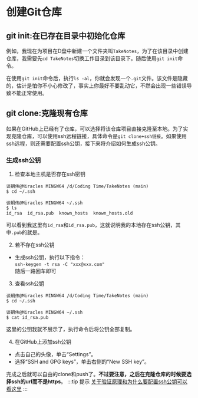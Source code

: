 # 创建Git仓库
## git init:在已存在目录中初始化仓库
例如，我现在为项目在D盘中新建一个文件夹叫`TakeNotes`，为了在该目录中创建仓库，我需要先`cd TakeNotes`切换工作目录到该目录下。随后使用`git init`命令。

在使用`git init`命令后，执行`ls -al`，你就会发现一个`.git`文件。该文件是隐藏的，估计是怕你不小心修改了，事实上你最好不要乱动它，不然会出现一些错误导致不能正常使用。
## git clone:克隆现有仓库
如果在GitHub上已经有了仓库，可以选择将该仓库项目直接克隆至本地。为了实现克隆仓库，可以使用ssh远程链接，具体命令是`git clone+ssh链接`。如果使用ssh远程，则还需要配置ssh公钥，接下来将介绍如何生成ssh公钥。
### 生成ssh公钥
1. 检查本地主机是否存在ssh密钥
```
谈朝伟@Miracles MINGW64 /d/Coding Time/TakeNotes (main)
$ cd ~/.ssh

谈朝伟@Miracles MINGW64 ~/.ssh
$ ls
id_rsa  id_rsa.pub  known_hosts  known_hosts.old
```
可以看到我这里有`id_rsa`和`id_rsa.pub`，这就说明我的本地存在ssh公钥，其中`.pub`的就是。

2. 若不存在ssh公钥
  - 生成ssh公钥，执行以下指令：  
  `ssh-keygen -t rsa -C "xxx@xxx.com"`  
  随后一路回车即可
3. 查看ssh公钥
```
谈朝伟@Miracles MINGW64 /d/Coding Time/TakeNotes (main)
$ cd ~/.ssh

谈朝伟@Miracles MINGW64 ~/.ssh
$ cat id_rsa.pub
```
这里的公钥我就不展示了，执行命令后将公钥全部复制。

4. 在GitHub上添加ssh公钥
  - 点击自己的头像，单击“Settings”。
  - 选择“SSH and GPG keys”，单击右侧的“New SSH key”。

完成之后就可以自由的clone和push了。**不过要注意，之后在克隆仓库的时候要选择ssh的url而不是https**。
:::tip 提示
[关于验证原理和为什么要配置ssh公钥可以看这里](https://blog.csdn.net/weixin_42310154/article/details/118340458?spm=1001.2014.3001.5506)
:::